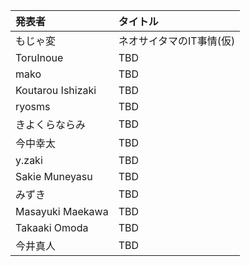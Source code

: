 | 発表者            | タイトル                 |
|:------------------|:-------------------------|
| もじゃ変          | ネオサイタマのIT事情(仮) |
| ToruInoue         | TBD                      |
| mako              | TBD                      |
| Koutarou Ishizaki | TBD                      |
| ryosms            | TBD                      |
| きよくらならみ    | TBD                      |
| 今中幸太          | TBD                      |
| y.zaki            | TBD                      |
| Sakie Muneyasu    | TBD                      |
| みずき            | TBD                      |
| Masayuki Maekawa  | TBD                      |
| Takaaki Omoda     | TBD                      |
| 今井真人          | TBD                      |
